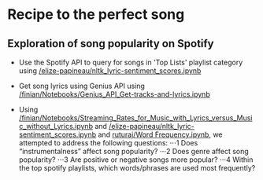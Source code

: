 # Recipe to the perfect song
## Exploration of song popularity on Spotify

* Use the Spotify API to query for songs in 'Top Lists' playlist category using [/elize-papineau/nltk_lyric-sentiment_scores.ipynb](https://github.com/finianoneill/music-analysis/blob/master/elize-papineau/nltk_lyric-sentiment_scores.ipynb)
* Get song lyrics using Genius API using [/finian/Notebooks/Genius_API_Get-tracks-and-lyrics.ipynb](https://github.com/finianoneill/music-analysis/blob/master/finian/Notebooks/Genius_API_Get-tracks-and-lyrics.ipynb)

* Using [/finian/Notebooks/Streaming_Rates_for_Music_with_Lyrics_versus_Music_without_Lyrics.ipynb](https://github.com/finianoneill/music-analysis/blob/master/finian/Notebooks/Streaming_Rates_for_Music_with_Lyrics_versus_Music_without_Lyrics.ipynb) and [/elize-papineau/nltk_lyric-sentiment_scores.ipynb](https://github.com/finianoneill/music-analysis/blob/master/elize-papineau/nltk_lyric-sentiment_scores.ipynb) and [ruturaj/Word Frequency.ipynb](https://github.com/finianoneill/music-analysis/blob/master/ruturaj/Word%20Frequency.ipynb), we attempted to address the following questions:
⋅⋅⋅1 Does “instrumentalness” affect song popularity?
⋅⋅⋅2 Does genre affect song popularity?
⋅⋅⋅3 Are positive or negative songs more popular?
⋅⋅⋅4 Within the top spotify playlists, which words/phrases are used most frequently?
